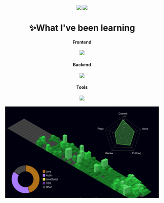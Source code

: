 <div align="center">
  <img src="https://github-readme-stats.vercel.app/api?username=sehyeo&show_icons=true&theme=radical" height="180">
  <img src="https://github-readme-stats.vercel.app/api/top-langs/?username=sehyeo&layout=donut" height="180">

  <h1>✨What I've been learning</h1>
  <div>
    <h4>Frontend</h4>
      <img src="https://skillicons.dev/icons?i=html,css,js,react,kotlin" />
  </div>
  <div>
    <h4>Backend</h4>
      <img src="https://skillicons.dev/icons?i=java,py,spring,aws,docker,redis" />
  </div>
  <div>
    <h4>Tools</h4>
    <img src="https://skillicons.dev/icons?i=git,github,notion,figma,discord" />
  </div>
  <br />
  <img
    src="https://raw.githubusercontent.com/sehyeo/sehyeo/main/profile-3d-contrib/profile-night-green.svg"
    alt="3D 잔디"
    style="width: 100%; height: 300px; object-fit: cover;"
  />
</div>
